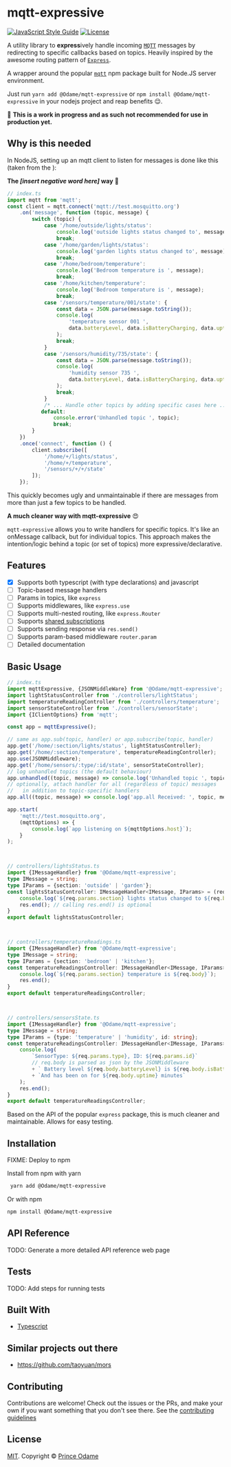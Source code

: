 # mqtt-expressive

[![JavaScript Style Guide](https://img.shields.io/badge/code_style-standard-brightgreen.svg)](https://standardjs.com)
[![License](https://badgen.net/github/license/toddbluhm/ts-standard)](https://github.com/Odame/mqtt-expressive/blob/master/LICENSE)

A utility library to **express**ively handle incoming [`MQTT`](https://mqtt.org/) messages by redirecting to specific callbacks based on topics. Heavily inspired by the awesome routing pattern of [`Express`](https://expressjs.com/).

A wrapper around the popular [`mqtt`](https://www.npmjs.com/package/mqtt) npm package built for Node.JS server environment.

Just run `yarn add @Odame/mqtt-expressive` or `npm install @Odame/mqtt-expressive` in your nodejs project and reap benefits 😌.

📣 **This is a work in progress and as such not recommended for use in production yet.**

## Why is this needed

In NodeJS, setting up an mqtt client to listen for messages is done like this (taken from the ):

**The *[insert negative word here]* way** 🚫

```typescript
// index.ts
import mqtt from 'mqtt';
const client = mqtt.connect('mqtt://test.mosquitto.org')
    .on('message', function (topic, message) {
        switch (topic) {
            case '/home/outside/lights/status':
                console.log('outside lights status changed to', message);
                break;
            case '/home/garden/lights/status':
                console.log('garden lights status changed to', message);
                break;
            case '/home/bedroom/temperature':
                console.log('Bedroom temperature is ', message);
                break;
            case '/home/kitchen/temperature':
                console.log('Bedroom temperature is ', message);
                break;
            case '/sensors/temperature/001/state': {
                const data = JSON.parse(message.toString());
                console.log(
                    'temperature sensor 001 ',
                    data.batteryLevel, data.isBatteryCharging, data.uptime
                );
                break;
            }
            case '/sensors/humidity/735/state': {
                const data = JSON.parse(message.toString());
                console.log(
                    'humidity sensor 735 ',
                    data.batteryLevel, data.isBatteryCharging, data.uptime
                );
                break;
            }
            /* ... Handle other topics by adding specific cases here ... */
           default:
               console.error('Unhandled topic ', topic);
               break;
        }
    })
    .once('connect', function () {
        client.subscribe([
            '/home/+/lights/status',
            '/home/+/temperature',
            '/sensors/+/+/state'
        ]);
    });

```

This quickly becomes ugly and unmaintainable if there are messages from more than just a few topics to be handled.

**A much cleaner way with mqtt-expressive** 😍

`mqtt-expressive` allows you to write handlers for specific topics. It's like an onMessage callback, but for individual topics. This approach makes the intention/logic behind a topic (or set of topics) more expressive/declarative.

## Features

- [x] Supports both typescript (with type declarations) and javascript
- [ ] Topic-based message handlers
- [ ] Params in topics, like `express`
- [ ] Supports middlewares, like `express.use`
- [ ] Supports multi-nested routing, like `express.Router`
- [ ] Supports [shared subscriptions](https://docs.vernemq.com/configuration/shared_subscriptions)
- [ ] Supports sending response via `res.send()`
- [ ] Supports param-based middleware `router.param`
- [ ] Detailed documentation

## Basic Usage

```typescript
// index.ts
import mqttExpressive, {JSONMiddleWare} from '@Odame/mqtt-expressive';
import lightStatusController from './controllers/lightStatus';
import temperatureReadingController from './controllers/temperature';
import sensorStateController from './controllers/sensorState';
import {IClientOptions} from 'mqtt';

const app = mqttExpressive();

// same as app.sub(topic, handler) or app.subscribe(topic, handler)
app.get('/home/:section/lights/status', lightStatusController);
app.get('/home/:section/temperature', temperatureReadingController);
app.use(JSONMiddleware);
app.get('/home/sensors/:type/:id/state', sensorStateController);
// log unhandled topics (the default behaviour)
app.unhandled((topic, message) => console.log('Unhandled topic ', topic));
// optionally, attach handler for all (regardless of topic) messages
//   in addition to topic-specific handlers
app.all((topic, message) => console.log('app.all Received: ', topic, message))

app.start(
    'mqtt://test.mosquitto.org',
    (mqttOptions) => {
        console.log(`app listening on ${mqttOptions.host}`);
    }
);



// controllers/lightsStatus.ts
import {IMessageHandler} from '@Odame/mqtt-expressive';
type IMessage = string;
type IParams = {section: 'outside' | 'garden'};
const lightsStatusController: IMessageHandler<IMessage, IParams> = (req, res) => {
    console.log(`${req.params.section} lights status changed to ${req.body}`);
    res.end(); // calling res.end() is optional
}
export default lightsStatusController;



// controllers/temperatureReadings.ts
import {IMessageHandler} from '@Odame/mqtt-expressive';
type IMessage = string;
type IParams = {section: 'bedroom' | 'kitchen'};
const temperatureReadingsController: IMessageHandler<IMessage, IParams> = (req, res) => {
    console.log(`${req.params.section} temperature is ${req.body}`);
    res.end();
}
export default temperatureReadingsController;



// controllers/sensorsState.ts
import {IMessageHandler} from '@Odame/mqtt-expressive';
type IMessage = string;
type IParams = {type: 'temperature' | 'humidity', id: string};
const temperatureReadingsController: IMessageHandler<IMessage, IParams> = (req, res) => {
    console.log(
        `SensorType: ${req.params.type}, ID: ${req.params.id}`
        // req.body is parsed as json by the JSONMiddleware
        + ` Battery level ${req.body.batteryLevel} is ${req.body.isBatteryCharging}.`
        + `And has been on for ${req.body.uptime} minutes`
    );
    res.end();
}
export default temperatureReadingsController;
```

Based on the API of the popular `express` package, this is much cleaner and maintainable. Allows for easy testing.

## Installation

FIXME: Deploy to npm

Install from npm with yarn

```sh
 yarn add @Odame/mqtt-expressive
```

Or with npm

```sh
npm install @Odame/mqtt-expressive
```

## API Reference

TODO: Generate a more detailed API reference web page

## Tests

TODO: Add steps for running tests

## Built With

- [Typescript](https://www.typescriptlang.org/)

## Similar projects out there

- <https://github.com/taoyuan/mors>

## Contributing

Contributions are welcome! Check out the issues or the PRs, and make your own if you want something that you don't see there. See the [contributing guidelines](./CONTRIBUTING.md)

## License

[MIT](https://github.com/standard/standard/blob/master/LICENSE). Copyright &copy;
 [Prince Odame](https://princeodame.com)
